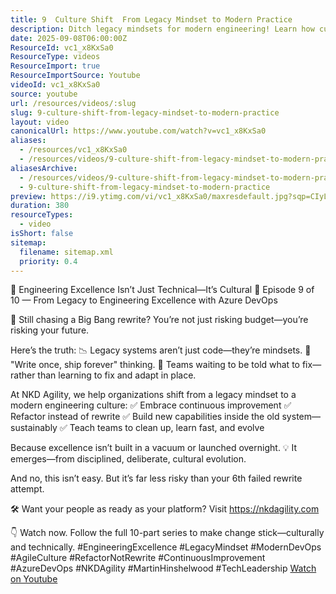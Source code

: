 ```yaml
---
title: 9  Culture Shift  From Legacy Mindset to Modern Practice
description: Ditch legacy mindsets for modern engineering! Learn how cultural shifts drive excellence—refactor, adapt, and evolve with Azure DevOps. Watch now!
date: 2025-09-08T06:00:00Z
ResourceId: vc1_x8KxSa0
ResourceType: videos
ResourceImport: true
ResourceImportSource: Youtube
videoId: vc1_x8KxSa0
source: youtube
url: /resources/videos/:slug
slug: 9-culture-shift-from-legacy-mindset-to-modern-practice
layout: video
canonicalUrl: https://www.youtube.com/watch?v=vc1_x8KxSa0
aliases:
  - /resources/vc1_x8KxSa0
  - /resources/videos/9-culture-shift-from-legacy-mindset-to-modern-practice
aliasesArchive:
  - /resources/videos/9-culture-shift-from-legacy-mindset-to-modern-practice
  - 9-culture-shift-from-legacy-mindset-to-modern-practice
preview: https://i9.ytimg.com/vi/vc1_x8KxSa0/maxresdefault.jpg?sqp=CIyL2sMG&rs=AOn4CLAZ5bxP5lppMgpy3CqWGZTcmuZwYw
duration: 380
resourceTypes:
  - video
isShort: false
sitemap:
  filename: sitemap.xml
  priority: 0.4
---
```


🧠 Engineering Excellence Isn’t Just Technical—It’s Cultural
🎥 Episode 9 of 10 — From Legacy to Engineering Excellence with Azure DevOps

🚨 Still chasing a Big Bang rewrite?
You’re not just risking budget—you’re risking your future.

Here’s the truth:
📉 Legacy systems aren’t just code—they’re mindsets.
🧱 "Write once, ship forever" thinking.
🛑 Teams waiting to be told what to fix—rather than learning to fix and adapt in place.

At NKD Agility, we help organizations shift from a legacy mindset to a modern engineering culture:
✅ Embrace continuous improvement
✅ Refactor instead of rewrite
✅ Build new capabilities inside the old system—sustainably
✅ Teach teams to clean up, learn fast, and evolve

Because excellence isn’t built in a vacuum or launched overnight.
💡 It emerges—from disciplined, deliberate, cultural evolution.

And no, this isn’t easy.
But it’s far less risky than your 6th failed rewrite attempt.

🛠️ Want your people as ready as your platform? Visit https://nkdagility.com

👇 Watch now. Follow the full 10-part series to make change stick—culturally and technically.
#EngineeringExcellence #LegacyMindset #ModernDevOps #AgileCulture #RefactorNotRewrite #ContinuousImprovement #AzureDevOps #NKDAgility #MartinHinshelwood #TechLeadership
[Watch on Youtube](https://www.youtube.com/watch?v=vc1_x8KxSa0)
